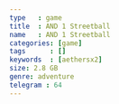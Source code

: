 ```yaml
---
type   : game
title  : AND 1 Streetball
name   : AND 1 Streetball
categories: [game]
tags      : []
keywords  : [aethersx2]
size: 2.8 GB
genre: adventure
telegram : 64
---
```


